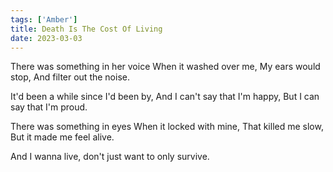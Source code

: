 ```yaml
---
tags: ['Amber']
title: Death Is The Cost Of Living
date: 2023-03-03
---
```


There was something in her voice
When it washed over me,
My ears would stop,
And filter out the noise.

It'd been a while since I'd been by,
And I can't say that I'm happy,
But I can say that I'm proud.

There was something in eyes
When it locked with mine,
That killed me slow,
But it made me feel alive.

And I wanna live,
don't just want to
only survive.

